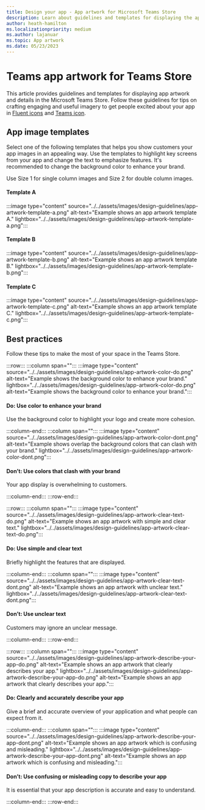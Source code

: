 ```yaml
---
title: Design your app - App artwork for Microsoft Teams Store
description: Learn about guidelines and templates for displaying the app artwork.
author: heath-hamilton
ms.localizationpriority: medium
ms.author: lajanuar
ms.topic: App artwork
ms.date: 05/23/2023
---
```

# Teams app artwork for Teams Store

This article provides guidelines and templates for displaying app artwork and details in the Microsoft Teams Store. Follow these guidelines for tips on crafting engaging and useful imagery to get people excited about your app in [Fluent icons](https://www.figma.com/community/file/836835755999342788) and [Teams icon](https://react.fluentui.dev/?path=/docs/concepts-developer-icons-icons--page).

## App image templates

Select one of the following templates that helps you show customers your app images in an appealing way. Use the templates to highlight key screens from your app and change the text to emphasize features. It's recommended to change the background color to enhance your brand.

Use Size 1 for single column images and Size 2 for double column images.

#### Template A

:::image type="content" source="../../assets/images/design-guidelines/app-artwork-template-a.png" alt-text="Example shows an app artwork template A." lightbox="../../assets/images/design-guidelines/app-artwork-template-a.png":::

#### Template B

:::image type="content" source="../../assets/images/design-guidelines/app-artwork-template-b.png" alt-text="Example shows an app artwork template B." lightbox="../../assets/images/design-guidelines/app-artwork-template-b.png":::

#### Template C

:::image type="content" source="../../assets/images/design-guidelines/app-artwork-template-c.png" alt-text="Example shows an app artwork template C." lightbox="../../assets/images/design-guidelines/app-artwork-template-c.png":::

## Best practices

Follow these tips to make the most of your space in the Teams Store.

:::row:::
   :::column span="":::
:::image type="content" source="../../assets/images/design-guidelines/app-artwork-color-do.png" alt-text="Example shows the background color to enhance your brand." lightbox="../../assets/images/design-guidelines/app-artwork-color-do.png" alt-text="Example shows the background color to enhance your brand.":::

#### Do: Use color to enhance your brand

Use the background color to highlight your logo and create more cohesion.

   :::column-end:::
   :::column span="":::
:::image type="content" source="../../assets/images/design-guidelines/app-artwork-color-dont.png" alt-text="Example shows overlap the background colors that can clash with your brand." lightbox="../../assets/images/design-guidelines/app-artwork-color-dont.png":::

#### Don’t: Use colors that clash with your brand

Your app display is overwhelming to customers.

   :::column-end:::
:::row-end:::

:::row:::
   :::column span="":::
:::image type="content" source="../../assets/images/design-guidelines/app-artwork-clear-text-do.png" alt-text="Example shows an app artwork with simple and clear text." lightbox="../../assets/images/design-guidelines/app-artwork-clear-text-do.png":::

#### Do: Use simple and clear text

Briefly highlight the features that are displayed.

   :::column-end:::
   :::column span="":::
:::image type="content" source="../../assets/images/design-guidelines/app-artwork-clear-text-dont.png" alt-text="Example shows an app artwork with unclear text." lightbox="../../assets/images/design-guidelines/app-artwork-clear-text-dont.png":::

#### Don’t: Use unclear text

Customers may ignore an unclear message.

   :::column-end:::
:::row-end:::

:::row:::
   :::column span="":::
:::image type="content" source="../../assets/images/design-guidelines/app-artwork-describe-your-app-do.png" alt-text="Example shows an app artwork that clearly describes your app." lightbox="../../assets/images/design-guidelines/app-artwork-describe-your-app-do.png" alt-text="Example shows an app artwork that clearly describes your app.":::

#### Do: Clearly and accurately describe your app

Give a brief and accurate overview of your application and what people can expect from it.

   :::column-end:::
   :::column span="":::
:::image type="content" source="../../assets/images/design-guidelines/app-artwork-describe-your-app-dont.png" alt-text="Example shows an app artwork which is confusing and misleading." lightbox="../../assets/images/design-guidelines/app-artwork-describe-your-app-dont.png" alt-text="Example shows an app artwork which is confusing and misleading.":::

#### Don’t: Use confusing or misleading copy to describe your app

It is essential that your app description is accurate and easy to understand.

   :::column-end:::
:::row-end:::

